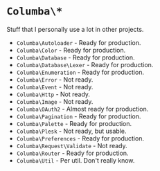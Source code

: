 # `Columba\*`

Stuff that I personally use a lot in other projects.

- `Columba\Autoloader` - Ready for production.
- `Columba\Color` - Ready for production.
- `Columba\Database` - Ready for production.
- `Columba\Database\Lexer` - Ready for production.
- `Columba\Enumeration` - Ready for production.
- `Columba\Error` - Not ready.
- `Columba\Event` - Not ready.
- `Columba\Http` - Not ready.
- `Columba\Image` - Not ready.
- `Columba\OAuth2` - Almost ready for production.
- `Columba\Pagination` - Ready for production.
- `Columba\Palette` - Ready for production.
- `Columba\Plesk` - Not ready, but usable.
- `Columba\Preferences` - Ready for production.
- `Columba\Request\Validate` - Not ready.
- `Columba\Router` - Ready for production.
- `Columba\Util` - Per util. Don't really know.
